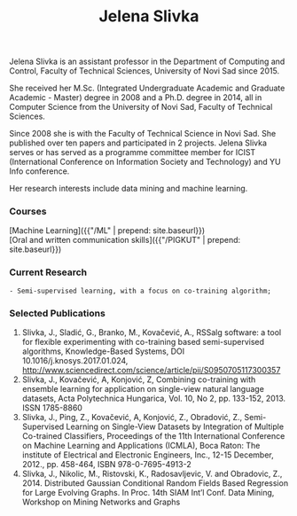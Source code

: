 ﻿---
layout: faculty
title: Jelena Slivka
collection: faculty
path: JelenaSlivka
name: JelenaSlivka
zvanje: assistant
email: s l i v k a j e   at   uns.ac.rs
phone: .
office: Jugodrvo 212
photo: JelenaSlivka.jpg

github: https://github.com/slivkaje/
linkedin:  https://www.linkedin.com/in/jelena-slivka-a9b80a6  
researchgate: https://www.researchgate.net/profile/Jelena_Slivka  
scholar: https://scholar.google.com/citations?user=KxdzoUMAAAAJ&hl=en
 
---

Jelena Slivka is an assistant professor in the Department of Computing and Control, Faculty of Technical Sciences, University of Novi Sad since 2015.

She received her M.Sc. (Integrated Undergraduate Academic and Graduate Academic - Master) degree in 2008 and a Ph.D. degree in 2014, all in Computer Science from the University of Novi Sad, Faculty of Technical Sciences.

Since 2008 she is with the Faculty of Technical Science in Novi Sad. She published over ten papers and participated in 2 projects. Jelena Slivka serves or has served as a programme committee member for ICIST (International Conference on Information Society and Technology) and YU Info conference.

Her research interests include data mining and machine learning.

### Courses

[Machine Learning]({{"/ML" | prepend: site.baseurl}})   
[Oral and written communication skills]({{"/PIGKUT" | prepend: site.baseurl}})   

### Current Research
    - Semi-supervised learning, with a focus on co-training algorithm;

### Selected Publications

1. Slivka, J., Sladić, G., Branko, M., Kovačević, A.,  RSSalg software: a tool for flexible experimenting with co-training based semi-supervised algorithms, Knowledge-Based Systems, DOI 10.1016/j.knosys.2017.01.024, http://www.sciencedirect.com/science/article/pii/S0950705117300357  
2. Slivka, J., Kovačević, A, Konjović, Z,  Combining co-training with ensemble learning for application on single-view natural language datasets, Acta Polytechnica Hungarica, Vol. 10, No 2, pp. 133-152, 2013. ISSN 1785-8860
3. Slivka, J., Ping, Z., Kovačević, A, Konjović, Z., Obradović, Z., Semi-Supervised Learning on Single-View Datasets by Integration of Multiple Co-trained Classifiers, Proceedings of the 11th International Conference on Machine Learning and Applications (ICMLA), Boca Raton: The institute of Electrical and Electronic Engineers, Inc., 12-15 December, 2012., pp. 458-464, ISBN 978-0-7695-4913-2
4. Slivka, J., Nikolic, M., Ristovski, K., Radosavljevic, V. and Obradovic, Z., 2014. Distributed Gaussian Conditional Random Fields Based Regression for Large Evolving Graphs. In Proc. 14th SIAM Int’l Conf. Data Mining, Workshop on Mining Networks and Graphs